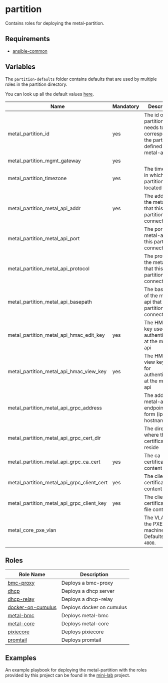 # partition

Contains roles for deploying the metal-partition.

## Requirements

- [ansible-common](https://github.com/metal-stack/ansible-common)

## Variables

The `partition-defaults` folder contains defaults that are used by multiple roles in the partition directory.

You can look up all the default values [here](partition-defaults/main.yaml).

| Name                                       | Mandatory | Description                                                                                      |
| ------------------------------------------ | --------- | ------------------------------------------------------------------------------------------------ |
| metal_partition_id                         | yes       | The id of this partition. This needs to correspond to the partition id defined in the metal-api. |
| metal_partition_mgmt_gateway               | yes       |                                                                                                  |
| metal_partition_timezone                   | yes       | The timezone in which this partition is located                                                  |
| metal_partition_metal_api_addr             | yes       | The address of the metal-api that this partition connects to                                     |
| metal_partition_metal_api_port             |           | The port of the metal-api that this partition connects to                                        |
| metal_partition_metal_api_protocol         |           | The protocol of the metal-api that this partition connects to                                    |
| metal_partition_metal_api_basepath         |           | The basepath of the metal-api that this partition connects to                                    |
| metal_partition_metal_api_hmac_edit_key    | yes       | The HMAC edit key used for authenticating at the metal-api                                       |
| metal_partition_metal_api_hmac_view_key    | yes       | The HMAC view key used for authenticating at the metal-api                                       |
| metal_partition_metal_api_grpc_address     |           | The address of metal-api grpc endpoint in the form (ip or hostname:port)                         |
| metal_partition_metal_api_grpc_cert_dir    |           | The directory where the grpc certificates reside                                                 |
| metal_partition_metal_api_grpc_ca_cert     | yes       | The ca certificate file content                                                                  |
| metal_partition_metal_api_grpc_client_cert | yes       | The client certificate file content                                                              |
| metal_partition_metal_api_grpc_client_key  | yes       | The client certificate key file content                                                          |
| metal_core_pxe_vlan                        |           | The VLAN for the PXE machines. Defaults to `4000`.                                               |

## Roles

| Role Name                                    | Description                                 |
| -------------------------------------------- | ------------------------------------------- |
| [bmc-proxy](roles/bmc-proxy)                 | Deploys a bmc-proxy                         |
| [dhcp](roles/dhcp)                           | Deploys a dhcp server                       |
| [dhcp-relay](roles/dhcp-relay)               | Deploys a dhcp-relay                        |
| [docker-on-cumulus](roles/docker-on-cumulus) | Deploys docker on cumulus                   |
| [metal-bmc](roles/metal-bmc)                 | Deploys metal-bmc                           |
| [metal-core](roles/metal-core)               | Deploys metal-core                          |
| [pixiecore](roles/pixiecore)                 | Deploys pixiecore                           |
| [promtail](roles/promtail)                   | Deploys promtail                            |

## Examples

An example playbook for deploying the metal-partition with the roles provided by this project can be found in the [mini-lab](https://github.com/metal-stack/mini-lab) project.
